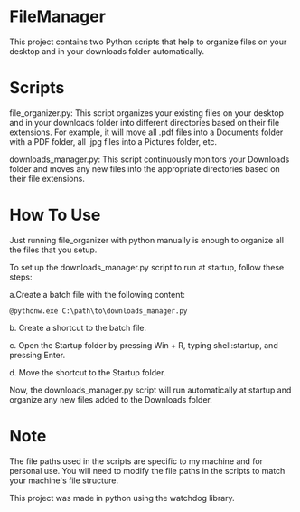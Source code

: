 # FileManager
This project contains two Python scripts that help to organize files on your desktop and in your downloads folder automatically.

# Scripts
file_organizer.py: This script organizes your existing files on your desktop and in your downloads folder into different directories based on their file extensions. For example, it will move all .pdf files into a Documents folder with a PDF folder, all .jpg files into a Pictures folder, etc.

downloads_manager.py: This script continuously monitors your Downloads folder and moves any new files into the appropriate directories based on their file extensions.

# How To Use
Just running file_organizer with python manually is enough to organize all the files that you setup.

To set up the downloads_manager.py script to run at startup, follow these steps:

a.Create a batch file with the following content:
```
@pythonw.exe C:\path\to\downloads_manager.py
```

b. Create a shortcut to the batch file.

c. Open the Startup folder by pressing Win + R, typing shell:startup, and pressing Enter.

d. Move the shortcut to the Startup folder.

Now, the downloads_manager.py script will run automatically at startup and organize any new files added to the Downloads folder.

# Note
The file paths used in the scripts are specific to my machine and for personal use. You will need to modify the file paths in the scripts to match your machine's file structure.

This project was made in python using the watchdog library.
